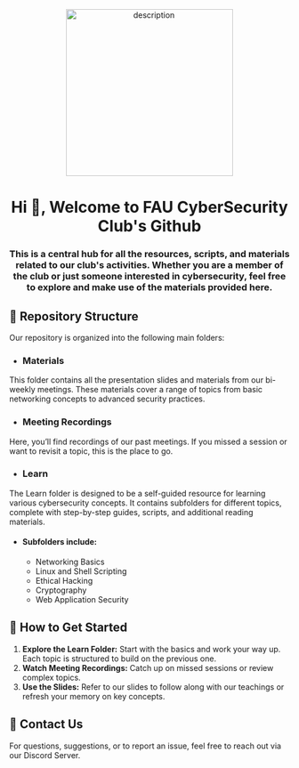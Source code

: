  
 <div align="center">
  <img src="https://github.com/user-attachments/assets/4f187899-bf6a-4596-91cb-57fc678c38e8" alt="description" width="300" />
</div>

<h1 align="center">Hi 👋, Welcome to FAU CyberSecurity Club's Github</h1>
<h3 align="center">This is a central hub for all the resources, scripts, and materials related to our club's activities. Whether you are a member of the club or just someone interested in cybersecurity, feel free to explore and make use of the materials provided here.</h3>

## 📂 Repository Structure
Our repository is organized into the following main folders:

* ### Materials
This folder contains all the presentation slides and materials from our bi-weekly meetings. These materials cover a range of topics from basic networking concepts to advanced security practices.

* ### Meeting Recordings
Here, you’ll find recordings of our past meetings. If you missed a session or want to revisit a topic, this is the place to go.

* ### Learn
The Learn folder is designed to be a self-guided resource for learning various cybersecurity concepts. It contains subfolders for different topics, complete with step-by-step guides, scripts, and additional reading materials.

  * #### Subfolders include:
    * Networking Basics
    * Linux and Shell Scripting
    * Ethical Hacking
    * Cryptography
    * Web Application Security
## 🚀 How to Get Started
  
  1. **Explore the Learn Folder:** Start with the basics and work your way up. Each topic is structured to build on the previous one.  
  3. **Watch Meeting Recordings:** Catch up on missed sessions or review complex topics.  
  4. **Use the Slides:** Refer to our slides to follow along with our teachings or refresh your memory on key concepts.

## 📧 Contact Us
  For questions, suggestions, or to report an issue, feel free to reach out via our Discord Server.

